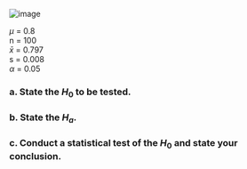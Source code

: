 
![image](https://github.com/user-attachments/assets/e5f0d211-90fb-497d-8a84-8a36651e57af)

$\mu$ = 0.8  
n = 100  
$\bar{x}$ = 0.797  
s = 0.008  
$\alpha$ = 0.05  

### a. State the $H_{0}$ to be tested.



### b. State the $H_{a}$.



### c. Conduct a statistical test of the $H_{0}$ and state your conclusion.
